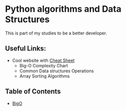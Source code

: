 # Python algorithms and Data Structures

This is part of my studies to be a better developer.

## Useful Links:
 
- Cool website with [Cheat Sheet](https://www.bigocheatsheet.com/)
  - Big-O Complexity Chart
  - Common Data structures Operations
  - Array Sorting Algorithms


## Table of Contents

- [BigO](BigO)